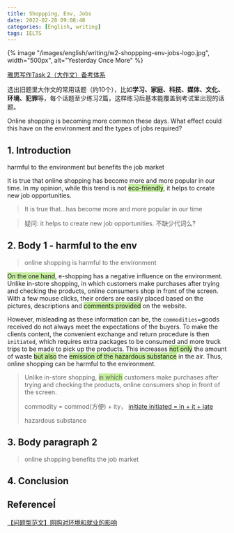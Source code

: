 ```yaml
---
title: Shoppping, Env, Jobs
date: 2022-02-28 09:08:48
categories: [English, writing]
tags: IELTS
---
```


{% image "/images/english/writing/w2-shoppping-env-jobs-logo.jpg", width="500px", alt="Yesterday Once More" %}

<!-- more -->

[雅思写作Task 2（大作文）备考体系](https://zhuanlan.zhihu.com/p/114305647)

选出旧题里大作文的常用话题（约10个），比如**学习、家庭、科技、媒体、文化、环境、犯罪**等，每个话题至少练习2篇，这样练习后基本能覆盖到考试里出现的话题。

Online shopping is becoming more common these days. What effect could this have on the environment and the types of jobs required?

## 1. Introduction

harmful to the environment but benefits the job market

It is true that online shopping has become more and more popular in our time. In my opinion, while this trend is not <span style="background-color: rgb(196, 237, 157);">eco-friendly</span>, it helps to create new job opportunities.

> It is true that...has become more and more popular in our time

> 疑问: it helps to create new job opportunities.  不缺少代词么?

## 2. Body 1 - harmful to the env

> online shopping is harmful to the environment

<span style="background-color: rgb(196, 237, 157);">On the one hand</span>, e-shopping has a negative influence on the environment. Unlike in-store shopping, in which customers make purchases after trying and checking the products, online consumers shop in front of the screen. With a few mouse clicks, their orders are easily placed based on the pictures, descriptions and <span style="background-color: rgb(196, 237, 157);">comments provided</span> on the website. 

However, misleading as these information can be, the `commodities`=goods received do not always meet the expectations of the buyers. To make the clients content, the convenient exchange and return procedure is then `initiated`, which requires extra packages to be consumed and more truck trips to be made to pick up the products. This increases <span style="background-color: rgb(196, 237, 157);">not only</span> the amount of waste <span style="background-color: rgb(196, 237, 157);">but also</span> the <span style="background-color: rgb(196, 237, 157);">emission of the hazardous substance</span> in the air. Thus, online shopping can be harmful to the environment.

> Unlike in-store shopping, <span style="background-color: rgb(196, 237, 157);">in which</span> customers make purchases after trying and checking the products, online consumers shop in front of the screen.
>
> commodity = commod(方便) + ity，  [initiate initiated = in + it + iate](https://fanyi.baidu.com/#en/zh/initiate)
>
> hazardous substance

## 3. Body paragraph 2

> online shopping benefits the job market

## 4. Conclusion

## ReferenceÍ

[【问题型范文】网购对环境和就业的影响](https://zhuanlan.zhihu.com/p/136573754)